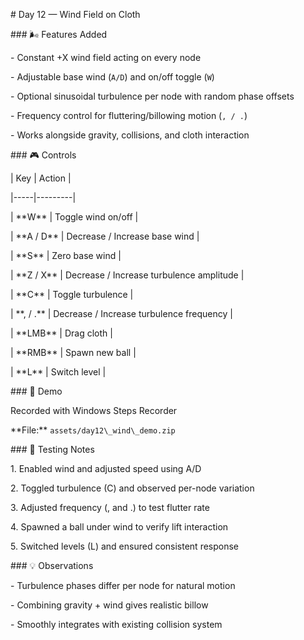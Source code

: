 \# Day 12 — Wind Field on Cloth



\### 🌬 Features Added

\- Constant +X wind field acting on every node  

\- Adjustable base wind (`A/D`) and on/off toggle (`W`)  

\- Optional sinusoidal turbulence per node with random phase offsets  

\- Frequency control for fluttering/billowing motion (` , / . `)  

\- Works alongside gravity, collisions, and cloth interaction  



\### 🎮 Controls

| Key | Action |

|-----|---------|

| \*\*W\*\* | Toggle wind on/off |

| \*\*A / D\*\* | Decrease / Increase base wind |

| \*\*S\*\* | Zero base wind |

| \*\*Z / X\*\* | Decrease / Increase turbulence amplitude |

| \*\*C\*\* | Toggle turbulence |

| \*\*, / .\*\* | Decrease / Increase turbulence frequency |

| \*\*LMB\*\* | Drag cloth |

| \*\*RMB\*\* | Spawn new ball |

| \*\*L\*\* | Switch level |



\### 🎥 Demo

Recorded with Windows Steps Recorder  

\*\*File:\*\* `assets/day12\_wind\_demo.zip`



\### 🧪 Testing Notes

1\. Enabled wind and adjusted speed using A/D  

2\. Toggled turbulence (C) and observed per-node variation  

3\. Adjusted frequency (, and .) to test flutter rate  

4\. Spawned a ball under wind to verify lift interaction  

5\. Switched levels (L) and ensured consistent response  



\### 💡 Observations

\- Turbulence phases differ per node for natural motion  

\- Combining gravity + wind gives realistic billow  

\- Smoothly integrates with existing collision system



